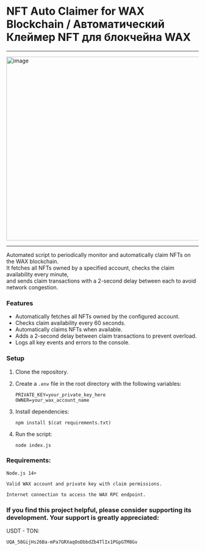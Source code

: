 # NFT Auto Claimer for WAX Blockchain / Автоматический Клеймер NFT для блокчейна WAX

---
<img width="775" height="481" alt="image" src="https://github.com/user-attachments/assets/8b2ab980-2224-4b34-81c6-5c5aa6c96866" />

---

Automated script to periodically monitor and automatically claim NFTs on the WAX blockchain.  
It fetches all NFTs owned by a specified account, checks the claim availability every minute,  
and sends claim transactions with a 2-second delay between each to avoid network congestion.

### Features

- Automatically fetches all NFTs owned by the configured account.  
- Checks claim availability every 60 seconds.  
- Automatically claims NFTs when available.  
- Adds a 2-second delay between claim transactions to prevent overload.  
- Logs all key events and errors to the console.

### Setup

1. Clone the repository.

2. Create a `.env` file in the root directory with the following variables:

   ```env
   PRIVATE_KEY=your_private_key_here
   OWNER=your_wax_account_name

3. Install dependencies:
   ```env
   npm install $(cat requirements.txt)

4. Run the script:
   ```env
   node index.js
   
### Requirements:

    Node.js 14+
	
    Valid WAX account and private key with claim permissions.
	
    Internet connection to access the WAX RPC endpoint.


 ### If you find this project helpful, please consider supporting its development. Your support is greatly appreciated:
   USDT - TON:
   
	UQA_58GijHs26Ba-mPa7GRXaqOoDbbdZb4TlIx1PGpGTM8Gv
